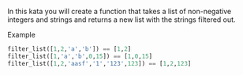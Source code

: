 In this kata you will create a function that takes a list of non-negative integers and strings and returns a new list with the strings filtered out.

Example
``` py
filter_list([1,2,'a','b']) == [1,2]
filter_list([1,'a','b',0,15]) == [1,0,15]
filter_list([1,2,'aasf','1','123',123]) == [1,2,123]
```